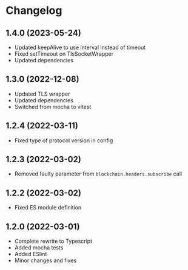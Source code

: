 # Changelog

## 1.4.0 (2023-05-24)
- Updated keepAlive to use interval instead of timeout
- Fixed setTimeout on TlsSocketWrapper
- Updated dependencies

## 1.3.0 (2022-12-08)
- Updated TLS wrapper
- Updated dependencies
- Switched from mocha to vitest

## 1.2.4 (2022-03-11)
- Fixed type of protocol version in config

## 1.2.3 (2022-03-02)
- Removed faulty parameter from `blockchain.headers.subscribe` call

## 1.2.2 (2022-03-02)
- Fixed ES module definition

## 1.2.0 (2022-03-01)
- Complete rewrite to Typescript
- Added mocha tests
- Added ESlint
- Minor changes and fixes
